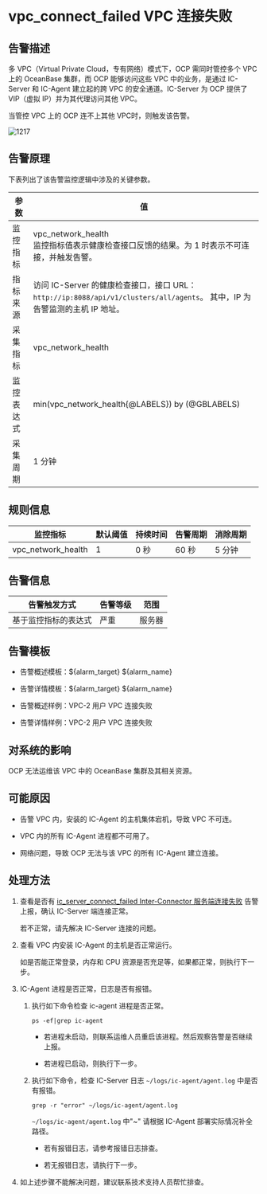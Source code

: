vpc_connect_failed VPC 连接失败
================================================

**告警描述**
-----------------------------

多 VPC（Virtual Private Cloud，专有网络）模式下，OCP 需同时管控多个 VPC 上的 OceanBase 集群，而 OCP 能够访问这些 VPC 中的业务，是通过 IC-Server 和 IC-Agent 建立起的跨 VPC 的安全通道。IC-Server 为 OCP 提供了 VIP（虚拟 IP）并为其代理访问其他 VPC。

当管控 VPC 上的 OCP 连不上其他 VPC时，则触发该告警。

![1217](https://help-static-aliyun-doc.aliyuncs.com/assets/img/zh-CN/3999600461/p371132.png)

告警原理
-------------------------

下表列出了该告警监控逻辑中涉及的关键参数。

|  参数   |                                              值                                              |
|-------|---------------------------------------------------------------------------------------------|
| 监控指标  | vpc_network_health </br>  监控指标值表示健康检查接口反馈的结果。为 1 时表示不可连接，并触发告警。            |
| 指标来源  | 访问 IC-Server 的健康检查接口，接口 URL：`http://ip:8088/api/v1/clusters/all/agents`。 其中，IP 为告警监测的主机 IP 地址。 |
| 采集指标  | vpc_network_health                                                                          |
| 监控表达式 | min(vpc_network_health{@LABELS}) by (@GBLABELS)                                             |
| 采集周期  | 1 分钟                                                                                        |

**规则信息**
-----------------------------

|        监控指标        | 默认阈值 | 持续时间 | 告警周期 | 消除周期 |
|--------------------|------|------|------|------|
| vpc_network_health | 1    | 0 秒  | 60 秒 | 5 分钟 |

**告警信息**
-----------------------------

|   告警触发方式   | 告警等级 | 范围  |
|------------|------|-----|
| 基于监控指标的表达式 | 严重   | 服务器 |

**告警模板**
-----------------------------

* 告警概述模板：\${alarm_target} \${alarm_name}

* 告警详情模板：\${alarm_target} \${alarm_name}

* 告警概述样例：VPC-2 用户 VPC 连接失败

* 告警详情样例：VPC-2 用户 VPC 连接失败

**对系统的影响**
-------------------------------

OCP 无法运维该 VPC 中的 OceanBase 集群及其相关资源。

**可能原因**
-----------------------------

* 告警 VPC 内，安装的 IC-Agent 的主机集体宕机，导致 VPC 不可连。

* VPC 内的所有 IC-Agent 进程都不可用了。

* 网络问题，导致 OCP 无法与该 VPC 的所有 IC-Agent 建立连接。

**处理方法**
-----------------------------

1. 查看是否有 [ic_server_connect_failed Inter-Connector 服务端连接失败](28.ic_server_connect_failed.md) 告警上报，确认 IC-Server 端连接正常。

   若不正常，请先解决 IC-Server 连接的问题。

2. 查看 VPC 内安装 IC-Agent 的主机是否正常运行。

   如是否能正常登录，内存和 CPU 资源是否充足等，如果都正常，则执行下一步。

3. IC-Agent 进程是否正常，日志是否有报错。

   1. 执行如下命令检查 ic-agent 进程是否正常。

      ```shell
      ps -ef|grep ic-agent
      ```

      * 若进程未启动，则联系运维人员重启该进程。然后观察告警是否继续上报。

      * 若进程已启动，则执行下一步。

   2. 执行如下命令，检查 IC-Server 日志 `~/logs/ic-agent/agent.log` 中是否有报错。

      ```shell
      grep -r "error" ~/logs/ic-agent/agent.log
      ```

      `~/logs/ic-agent/agent.log` 中"\~" 请根据 IC-Agent 部署实际情况补全路径。
      * 若有报错日志，请参考报错日志排查。

      * 若无报错日志，请执行下一步。

4. 如上述步骤不能解决问题，建议联系技术支持人员帮忙排查。
